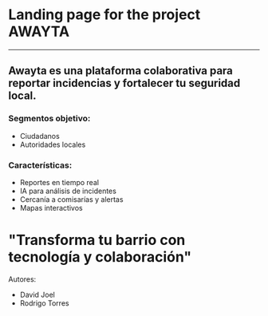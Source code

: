 # Landing page for the project AWAYTA

---

## Awayta es una plataforma colaborativa para reportar incidencias y fortalecer tu seguridad local.

### Segmentos objetivo:
- Ciudadanos
- Autoridades locales

### Características:

- Reportes en tiempo real
- IA para análisis de incidentes
- Cercanía a comisarías y alertas
- Mapas interactivos


# "Transforma tu barrio con tecnología y colaboración"

Autores:
- David Joel
- Rodrigo Torres